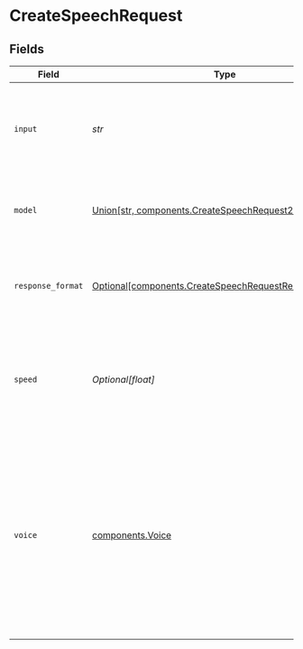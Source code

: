 # CreateSpeechRequest


## Fields

| Field                                                                                                                                                                                                                                    | Type                                                                                                                                                                                                                                     | Required                                                                                                                                                                                                                                 | Description                                                                                                                                                                                                                              |
| ---------------------------------------------------------------------------------------------------------------------------------------------------------------------------------------------------------------------------------------- | ---------------------------------------------------------------------------------------------------------------------------------------------------------------------------------------------------------------------------------------- | ---------------------------------------------------------------------------------------------------------------------------------------------------------------------------------------------------------------------------------------- | ---------------------------------------------------------------------------------------------------------------------------------------------------------------------------------------------------------------------------------------- |
| `input`                                                                                                                                                                                                                                  | *str*                                                                                                                                                                                                                                    | :heavy_check_mark:                                                                                                                                                                                                                       | The text to generate audio for. The maximum length is 4096 characters.                                                                                                                                                                   |
| `model`                                                                                                                                                                                                                                  | [Union[str, components.CreateSpeechRequest2]](../../models/components/createspeechrequestmodel.md)                                                                                                                                       | :heavy_check_mark:                                                                                                                                                                                                                       | One of the available [TTS models](/docs/models/tts): `tts-1` or `tts-1-hd`<br/>                                                                                                                                                          |
| `response_format`                                                                                                                                                                                                                        | [Optional[components.CreateSpeechRequestResponseFormat]](../../models/components/createspeechrequestresponseformat.md)                                                                                                                   | :heavy_minus_sign:                                                                                                                                                                                                                       | The format to audio in. Supported formats are `mp3`, `opus`, `aac`, and `flac`.                                                                                                                                                          |
| `speed`                                                                                                                                                                                                                                  | *Optional[float]*                                                                                                                                                                                                                        | :heavy_minus_sign:                                                                                                                                                                                                                       | The speed of the generated audio. Select a value from `0.25` to `4.0`. `1.0` is the default.                                                                                                                                             |
| `voice`                                                                                                                                                                                                                                  | [components.Voice](../../models/components/voice.md)                                                                                                                                                                                     | :heavy_check_mark:                                                                                                                                                                                                                       | The voice to use when generating the audio. Supported voices are `alloy`, `echo`, `fable`, `onyx`, `nova`, and `shimmer`. Previews of the voices are available in the [Text to speech guide](/docs/guides/text-to-speech/voice-options). |